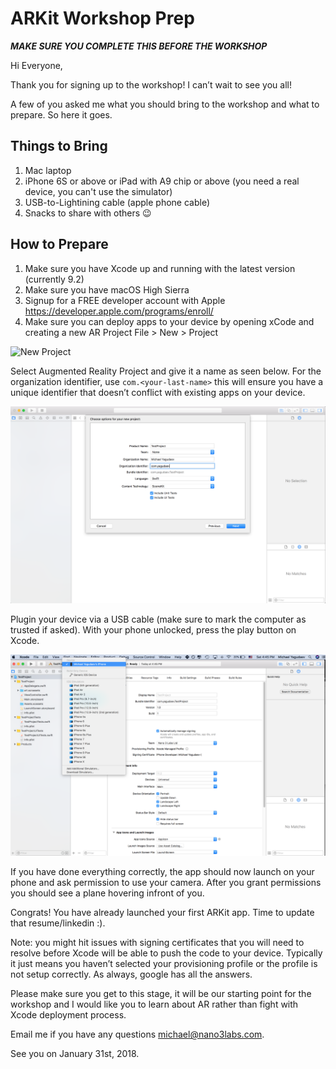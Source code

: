 # ARKit Workshop Prep

***MAKE SURE YOU COMPLETE THIS BEFORE THE WORKSHOP***

Hi Everyone,

Thank you for signing up to the workshop! I can’t wait to see you all!

A few of you asked me what you should bring to the workshop and what to prepare. So here it goes.

## Things to Bring

1) Mac laptop
2) iPhone 6S or above or iPad with A9 chip or above (you need a real device, you can't use the simulator)
3) USB-to-Lightining cable (apple phone cable)
4) Snacks to share with others 😉

## How to Prepare

1) Make sure you have Xcode up and running with the latest version (currently 9.2)
2) Make sure you have macOS High Sierra
3) Signup for a FREE developer account with Apple https://developer.apple.com/programs/enroll/
4) Make sure you can deploy apps to your device by opening xCode and creating a new AR Project
File > New > Project

![New Project](001-project-new.png?raw=true "New Project")

Select Augmented Reality Project and give it a name as seen below. For the organization identifier, use `com.<your-last-name>` this will ensure you have a unique identifier that doesn’t conflict with existing apps on your device.

![Project Settings](002-project-settings.png?raw=true "Project Settings")

Plugin your device via a USB cable (make sure to mark the computer as trusted if asked). With your phone unlocked, press the play button on Xcode. 

![Run Project](003-run-project.png?raw=true "Run Project")

If you have done everything correctly, the app should now launch on your phone and ask permission to use your camera. After you grant permissions you should see a plane hovering infront of you.

Congrats! You have already launched your first ARKit app. Time to update that resume/linkedin :).

Note: you might hit issues with signing certificates that you will need to resolve before Xcode will be able to push the code to your device. Typically it just means you haven’t selected your provisioning profile or the profile is not setup correctly. As always, google has all the answers.

Please make sure you get to this stage, it will be our starting point for the workshop and I would like you to learn about AR rather than fight with Xcode deployment process.

Email me if you have any questions michael@nano3labs.com.

See you on January 31st, 2018.
